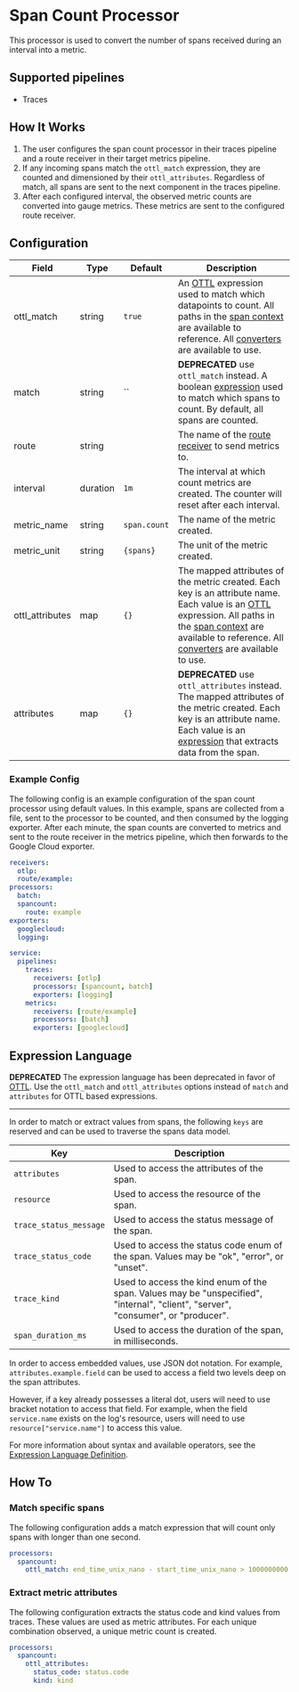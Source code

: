 # Span Count Processor

This processor is used to convert the number of spans received during an interval into a metric.

## Supported pipelines

- Traces

## How It Works

1. The user configures the span count processor in their traces pipeline and a route receiver in their target metrics pipeline.
2. If any incoming spans match the `ottl_match` expression, they are counted and dimensioned by their `ottl_attributes`. Regardless of match, all spans are sent to the next component in the traces pipeline.
3. After each configured interval, the observed metric counts are converted into gauge metrics. These metrics are sent to the configured route receiver.

## Configuration

| Field           | Type     | Default      | Description                                                                                                                                                                                                                                                          |
| --------------- | -------- | ------------ | -------------------------------------------------------------------------------------------------------------------------------------------------------------------------------------------------------------------------------------------------------------------- |
| ottl_match      | string   | `true`       | An [OTTL] expression used to match which datapoints to count. All paths in the [span context] are available to reference. All [converters] are available to use.                                                                                                     |
| match           | string   | ``           | **DEPRECATED** use `ottl_match` instead. A boolean [expression](https://github.com/antonmedv/expr/blob/master/docs/Language-Definition.md) used to match which spans to count. By default, all spans are counted.                                                    |
| route           | string   | ` `          | The name of the [route receiver](../../receiver/routereceiver/README.md) to send metrics to.                                                                                                                                                                         |
| interval        | duration | `1m`         | The interval at which count metrics are created. The counter will reset after each interval.                                                                                                                                                                         |
| metric_name     | string   | `span.count` | The name of the metric created.                                                                                                                                                                                                                                      |
| metric_unit     | string   | `{spans}`    | The unit of the metric created.                                                                                                                                                                                                                                      |
| ottl_attributes | map      | `{}`         | The mapped attributes of the metric created. Each key is an attribute name. Each value is an [OTTL] expression. All paths in the [span context] are available to reference. All [converters] are available to use.                                                   |
| attributes      | map      | `{}`         | **DEPRECATED** use `ottl_attributes` instead. The mapped attributes of the metric created. Each key is an attribute name. Each value is an [expression](https://github.com/antonmedv/expr/blob/master/docs/Language-Definition.md) that extracts data from the span. |

[OTTL]: https://github.com/open-telemetry/opentelemetry-collector-contrib/tree/v0.132.0/pkg/ottl#readme
[converters]: https://github.com/open-telemetry/opentelemetry-collector-contrib/blob/v0.132.0/pkg/ottl/ottlfuncs/README.md#converters
[span context]: https://github.com/open-telemetry/opentelemetry-collector-contrib/blob/v0.132.0/pkg/ottl/contexts/ottlspan/README.md

### Example Config

The following config is an example configuration of the span count processor using default values. In this example, spans are collected from a file, sent to the processor to be counted, and then consumed by the logging exporter. After each minute, the span counts are converted to metrics and sent to the route receiver in the metrics pipeline, which then forwards to the Google Cloud exporter.

```yaml
receivers:
  otlp:
  route/example:
processors:
  batch:
  spancount:
    route: example
exporters:
  googlecloud:
  logging:

service:
  pipelines:
    traces:
      receivers: [otlp]
      processors: [spancount, batch]
      exporters: [logging]
    metrics:
      receivers: [route/example]
      processors: [batch]
      exporters: [googlecloud]
```

## Expression Language

**DEPRECATED**
The expression language has been deprecated in favor of [OTTL]. Use the `ottl_match` and `ottl_attributes` options instead of `match` and `attributes` for OTTL based expressions.

---

In order to match or extract values from spans, the following `keys` are reserved and can be used to traverse the spans data model.

| Key                    | Description                                                                                                                       |
| ---------------------- | --------------------------------------------------------------------------------------------------------------------------------- |
| `attributes`           | Used to access the attributes of the span.                                                                                        |
| `resource`             | Used to access the resource of the span.                                                                                          |
| `trace_status_message` | Used to access the status message of the span.                                                                                    |
| `trace_status_code`    | Used to access the status code enum of the span. Values may be "ok", "error", or "unset".                                         |
| `trace_kind`           | Used to access the kind enum of the span. Values may be "unspecified", "internal", "client", "server", "consumer", or "producer". |
| `span_duration_ms`     | Used to access the duration of the span, in milliseconds.                                                                         |

In order to access embedded values, use JSON dot notation. For example, `attributes.example.field` can be used to access a field two levels deep on the span attributes.

However, if a key already possesses a literal dot, users will need to use bracket notation to access that field. For example, when the field `service.name` exists on the log's resource, users will need to use `resource["service.name"]` to access this value.

For more information about syntax and available operators, see the [Expression Language Definition](https://github.com/antonmedv/expr/blob/master/docs/Language-Definition.md).

## How To

### Match specific spans

The following configuration adds a match expression that will count only spans with longer than one second.

```yaml
processors:
  spancount:
    ottl_match: end_time_unix_nano - start_time_unix_nano > 1000000000
```

### Extract metric attributes

The following configuration extracts the status code and kind values from traces. These values are used as metric attributes. For each unique combination observed, a unique metric count is created.

```yaml
processors:
  spancount:
    ottl_attributes:
      status_code: status.code
      kind: kind
```
